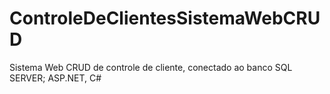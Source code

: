 # ControleDeClientesSistemaWebCRUD
Sistema Web CRUD de controle de cliente, conectado ao banco SQL SERVER;
ASP.NET, C#
